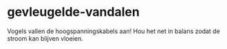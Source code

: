 # gevleugelde-vandalen
Vogels vallen de hoogspanningskabels aan! Hou het net in balans zodat de stroom kan blijven vloeien. 
